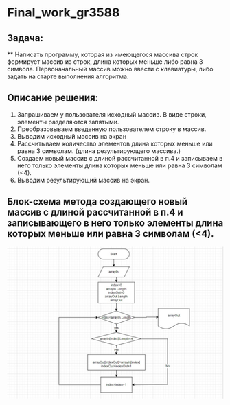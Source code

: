 # Final_work_gr3588
## Задача:
** Написать программу, которая из имеющегося массива строк формирует массив из строк, длина которых меньше либо равна 3 символа. Первоначальный массив можно ввести с клавиатуры, либо задать на старте выполнения алгоритма. 
## Описание решения:
1. Запрашиваем у пользователя исходный массив. В виде строки, элементы разделяются запятыми.
2. Преобразовываем введенную пользователем строку в массив.
3. Выводим исходный массив на экран
4. Рассчитываем количество элементов длина которых меньше или равна 3 символам. (длина результирующего массива.)
5. Создаем новый массив с длиной рассчитанной в п.4 и записываем в него только элементы длина которых меньше или равна 3 символам (<4).
6. Выводим результирующий массив на экран.
## Блок-схема метода создающего новый массив с длиной рассчитанной в п.4 и записывающего в него только элементы длина которых меньше или равна 3 символам (<4).
![Блок-схема метода создающего новый массив с элементами  длина которых меньше либо равна 3 символам. Длина нового масcива заранее рассчитана.](scheme.jpg)